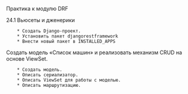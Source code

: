 Практика к модулю DRF

24.1 Вьюсеты и дженерики

        * Создать Django-проект.
        * Установить пакет djangorestframework
        * Внести новый пакет в INSTALLED_APPS

Создать модель «Список машин» и реализовать механизм CRUD на основе ViewSet.

        * Создать модель.
        * Описать сериализатор.
        * Описать ViewSet для работы с моделью.
        * Описать маршрутизацию.

